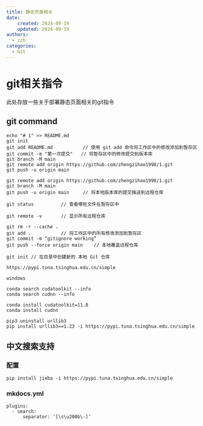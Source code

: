 ```yaml
---
title: 静态页面相关
date: 
    created: 2024-09-19
    updated: 2024-09-19
authors: 
  - zzh
categories:
  - Git
---
```


# git相关指令

此处存放一些关于部署静态页面相关的git指令

<!-- more -->


## git command

    echo "# 1" >> README.md 
    git init 
    git add README.md           // 使用 git add 命令将工作区中的修改添加到暂存区
    git commit -m "第一次提交"   // 将暂存区中的修改提交到版本库
    git branch -M main 
    git remote add origin https://github.com/zhengzihao1998/1.git
    git push -u origin main

    git remote add origin https://github.com/zhengzihao1998/1.git
    git branch -M main 
    git push -u origin main     // 将本地版本库的提交推送到远程仓库

    git status          // 查看哪些文件在暂存区中

    git remote -v       // 显示所有远程仓库

    git rm -r --cache .
    git add .           // 将工作区中的所有修改添加到暂存区
    git commit -m “gitignore working”
    git push --force origin main    // 本地覆盖远程仓库

    git init // 在目录中创建新的 本地 Git 仓库
    
    https://pypi.tuna.tsinghua.edu.cn/simple

    windows

    conda search cudatoolkit --info
    conda search cudnn --info

    conda install cudatoolkit=11.8
    conda install cudnn

    pip3 uninstall urllib3
    pip install urllib3==1.23 -i https://pypi.tuna.tsinghua.edu.cn/simple


## 中文搜索支持

### 配置
    pip install jieba -i https://pypi.tuna.tsinghua.edu.cn/simple
    
### mkdocs.yml
    plugins:
      - search:
          separator: '[\s\u200b\-]'